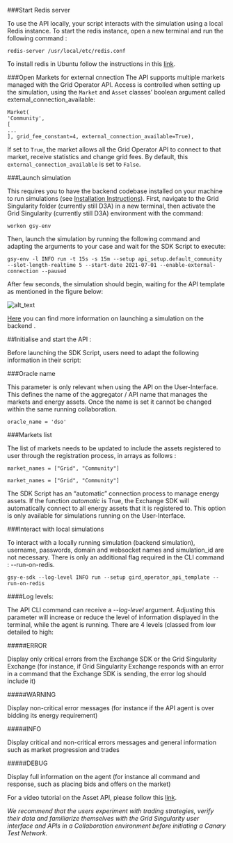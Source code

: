 ###Start Redis server

To use the API locally, your script interacts with the simulation using a local Redis instance. To start the redis instance, open a new terminal and run the following command :

```
redis-server /usr/local/etc/redis.conf
```

To install redis in Ubuntu follow the instructions in this [link](https://redis.io/topics/quickstart).

###Open Markets for external cnnection
The API supports multiple markets managed with the Grid Operator API. Access is controlled when setting up the simulation, using the `Market` and `Asset` classes’ boolean argument called external_connection_available:

```
Market(
'Community',
[
...
], grid_fee_constant=4, external_connection_available=True),
```
If set to `True`, the market  allows all the Grid Operator API to connect to that market, receive statistics and change grid fees. By default, this `external_connection_available` is set to `False`.

###Launch simulation

This requires you to have the backend codebase installed on your machine to run simulations (see [Installation Instructions](linux-installation-instructions.md)). First, navigate to the Grid Singularity folder (currently still D3A) in a new terminal, then activate the Grid Singularity (currently still D3A) environment with the command:
```
workon gsy-env
```
Then, launch the simulation by running the following command and adapting the arguments to your case and wait for the SDK Script to execute:

```
gsy-env -l INFO run -t 15s -s 15m --setup api_setup.default_community --slot-length-realtime 5 --start-date 2021-07-01 --enable-external-connection --paused
```

After few seconds, the simulation should begin, waiting for the API template as mentioned in the figure below:

![alt_text](img/api-overview-2.png)

[Here](setup-configuration.md) you can find more information on launching a simulation on the backend .

##Initialise and start the API :

Before launching the SDK Script, users need to adapt the following information in their script:

###Oracle name

This parameter is only relevant when using the API on the User-Interface. This defines the name of the aggregator / API name that manages the markets and energy assets. Once the name is set it cannot be changed within the same running collaboration.

```
oracle_name = 'dso'
```


###Markets list

The list of markets needs to be updated to include the assets registered to user through the registration process, in arrays as follows :

```
market_names = ["Grid", "Community"]
```

```
market_names = ["Grid", "Community"]
```

The SDK Script has an “automatic” connection process to manage energy assets. If the function *automatic* is True, the Exchange SDK will automatically connect to all energy assets that it is registered to. This option is only available for simulations running on the User-Interface.

###Interact with local simulations

To interact with a locally running simulation (backend simulation), username, passwords, domain and websocket names and simulation_id are not necessary. There is only an additional flag required in the CLI command : --run-on-redis.

```
gsy-e-sdk --log-level INFO run --setup gird_operator_api_template --run-on-redis
```

####Log levels:

The API CLI command can receive a _--log-level_ argument. Adjusting this parameter will increase or reduce the level of information displayed in the terminal, while the agent is running. There are 4 levels (classed from low detailed to high:


#####ERROR

Display only critical errors from the Exchange SDK or the Grid Singularity Exchange (for instance, if Grid Singularity Exchange responds with an error in a command that the Exchange SDK is sending, the error log should include it)

#####WARNING

Display non-critical error messages  (for instance if the API agent is over bidding its energy requirement)

#####INFO

Display critical and non-critical errors messages and general information such as market progression and trades

#####DEBUG

Display full information on the agent (for instance all command and response, such as placing bids and offers on the market)

For a video tutorial on the Asset API, please follow this [link](https://youtu.be/oCcQ6pYFd5w).

*We recommend that the users experiment with trading strategies, verify their data and familiarize themselves with the Grid Singularity user interface and APIs in a Collaboration environment before initiating a Canary Test Network.*

